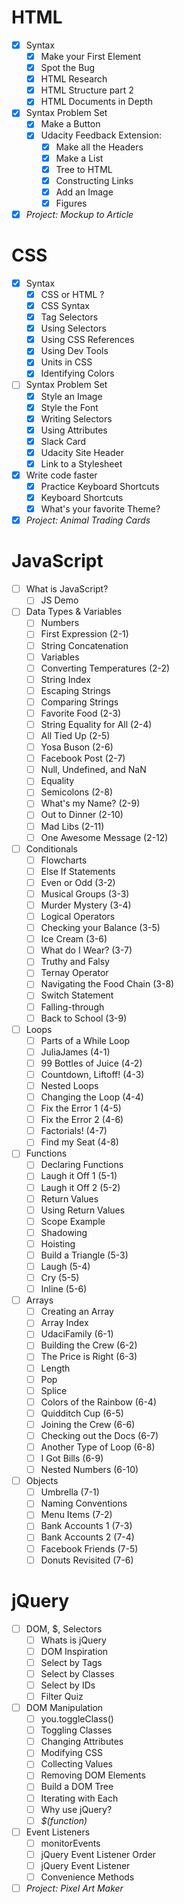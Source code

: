 # HTML

* [x] Syntax
    * [x] Make your First Element
    * [x] Spot the Bug
    * [x] HTML Research
    * [x] HTML Structure part 2
    * [x] HTML Documents in Depth
* [x] Syntax Problem Set
    * [x] Make a Button
    * [x] Udacity Feedback Extension:
        * [x] Make all the Headers
        * [x] Make a List
        * [x] Tree to HTML
        * [x] Constructing Links
        * [x] Add an Image
        * [x] Figures
* [x] _Project: Mockup to Article_

# CSS

* [x] Syntax
    * [x] CSS or HTML ?
    * [x] CSS Syntax
    * [x] Tag Selectors
    * [x] Using Selectors
    * [x] Using CSS References
    * [x] Using Dev Tools
    * [x] Units in CSS
    * [x] Identifying Colors
* [ ] Syntax Problem Set
    * [x] Style an Image
    * [x] Style the Font
    * [x] Writing Selectors
    * [x] Using Attributes
    * [x] Slack Card
    * [x] Udacity Site Header
    * [x] Link to a Stylesheet
* [x] Write code faster
    * [x] Practice Keyboard Shortcuts
    * [x] Keyboard Shortcuts
    * [x] What's your favorite Theme?
* [x] _Project: Animal Trading Cards_

# JavaScript

* [ ] What is JavaScript?
    * [ ] JS Demo
* [ ] Data Types & Variables
    * [ ] Numbers
    * [ ] First Expression (2-1)
    * [ ] String Concatenation
    * [ ] Variables
    * [ ] Converting Temperatures (2-2)
    * [ ] String Index
    * [ ] Escaping Strings
    * [ ] Comparing Strings
    * [ ] Favorite Food (2-3)
    * [ ] String Equality for All (2-4)
    * [ ] All Tied Up (2-5)
    * [ ] Yosa Buson (2-6)
    * [ ] Facebook Post (2-7)
    * [ ] Null, Undefined, and NaN
    * [ ] Equality
    * [ ] Semicolons (2-8)
    * [ ] What's my Name? (2-9)
    * [ ] Out to Dinner (2-10)
    * [ ] Mad Libs (2-11)
    * [ ] One Awesome Message (2-12)
* [ ] Conditionals
    * [ ] Flowcharts
    * [ ] Else If Statements
    * [ ] Even or Odd (3-2)
    * [ ] Musical Groups (3-3)
    * [ ] Murder Mystery (3-4)
    * [ ] Logical Operators
    * [ ] Checking your Balance (3-5)
    * [ ] Ice Cream (3-6)
    * [ ] What do I Wear? (3-7)
    * [ ] Truthy and Falsy
    * [ ] Ternay Operator
    * [ ] Navigating the Food Chain (3-8)
    * [ ] Switch Statement
    * [ ] Falling-through
    * [ ] Back to School (3-9)
* [ ] Loops
    * [ ] Parts of a While Loop
    * [ ] JuliaJames (4-1)
    * [ ] 99 Bottles of Juice (4-2)
    * [ ] Countdown, Liftoff! (4-3)
    * [ ] Nested Loops
    * [ ] Changing the Loop (4-4)
    * [ ] Fix the Error 1 (4-5)
    * [ ] Fix the Error 2 (4-6)
    * [ ] Factorials! (4-7)
    * [ ] Find my Seat (4-8)
* [ ] Functions
    * [ ] Declaring Functions
    * [ ] Laugh it Off 1 (5-1)
    * [ ] Laugh it Off 2 (5-2)
    * [ ] Return Values
    * [ ] Using Return Values
    * [ ] Scope Example
    * [ ] Shadowing
    * [ ] Hoisting
    * [ ] Build a Triangle (5-3)
    * [ ] Laugh (5-4)
    * [ ] Cry (5-5)
    * [ ] Inline (5-6)
* [ ] Arrays
    * [ ] Creating an Array
    * [ ] Array Index
    * [ ] UdaciFamily (6-1)
    * [ ] Building the Crew (6-2)
    * [ ] The Price is Right (6-3)
    * [ ] Length
    * [ ] Pop
    * [ ] Splice
    * [ ] Colors of the Rainbow (6-4)
    * [ ] Quidditch Cup (6-5)
    * [ ] Joining the Crew (6-6)
    * [ ] Checking out the Docs (6-7)
    * [ ] Another Type of Loop (6-8)
    * [ ] I Got Bills (6-9)
    * [ ] Nested Numbers (6-10)
* [ ] Objects
    * [ ] Umbrella (7-1)
    * [ ] Naming Conventions
    * [ ] Menu Items (7-2)
    * [ ] Bank Accounts 1 (7-3)
    * [ ] Bank Accounts 2 (7-4)
    * [ ] Facebook Friends (7-5)
    * [ ] Donuts Revisited (7-6)

# jQuery

* [ ] DOM, $, Selectors
    * [ ] Whats is jQuery
    * [ ] DOM Inspiration
    * [ ] Select by Tags
    * [ ] Select by Classes
    * [ ] Select by IDs
    * [ ] Filter Quiz
* [ ] DOM Manipulation
    * [ ] you.toggleClass()
    * [ ] Toggling Classes
    * [ ] Changing Attributes
    * [ ] Modifying CSS
    * [ ] Collecting Values
    * [ ] Removing DOM Elements
    * [ ] Build a DOM Tree
    * [ ] Iterating with Each
    * [ ] Why use jQuery?
    * [ ] _$(function)_
* [ ] Event Listeners
    * [ ] monitorEvents
    * [ ] jQuery Event Listener Order
    * [ ] jQuery Event Listener
    * [ ] Convenience Methods
* [ ] _Project: Pixel Art Maker_
